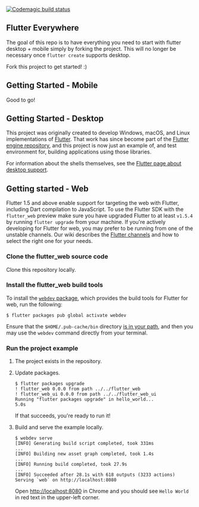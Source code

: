 [![Codemagic build status](https://api.codemagic.io/apps/5cd2d9cbc959181f99f3bc4b/5cd2d9cbc959181f99f3bc4a/status_badge.svg)](https://codemagic.io/apps/5cd2d9cbc959181f99f3bc4b/5cd2d9cbc959181f99f3bc4a/latest_build)

## Flutter Everywhere

The goal of this repo is to have everything you need to start with flutter desktop + mobile simply by forking the project. This will no longer be necessary once `flutter create` supports desktop.

Fork this project to get started! :)

## Getting Started - Mobile

Good to go!

## Getting Started - Desktop

This project was originally created to develop Windows, macOS, and Linux
implementations of [Flutter](https://github.com/flutter/flutter). That work has
since become part of the
[Flutter engine repository](https://github.com/flutter/engine), and this
project is now just an example of, and test environment for, building
applications using those libraries.

For information about the shells themselves, see the [Flutter page about
desktop support](https://github.com/flutter/flutter/wiki/Desktop-shells).

## Getting started - Web

Flutter 1.5 and above enable support for targeting the web with Flutter,
including Dart compilation to JavaScript. To use the Flutter SDK with the
`flutter_web` preview make sure you have upgraded Flutter to at least `v1.5.4`
by running `flutter upgrade` from your machine. If you're actively developing
for Flutter for web, you may prefer to be running from one of the unstable
channels. Our wiki describes the
[Flutter channels](https://github.com/flutter/flutter/wiki/Flutter-build-release-channels)
and how to select the right one for your needs.

### Clone the flutter_web source code

Clone this repository locally.

### Install the flutter_web build tools

To install the
[`webdev` package](https://pub.dartlang.org/packages/webdev),
which provides the build tools for Flutter for web, run the following:

```console
$ flutter packages pub global activate webdev
```

Ensure that the `$HOME/.pub-cache/bin` directory
[is in your path](https://www.dartlang.org/tools/pub/cmd/pub-global#running-a-script-from-your-path),
and then you may use the `webdev` command directly from your terminal.

### Run the project example

1. The project exists in the repository.

2. Update packages.

    ```console
    $ flutter packages upgrade
    ! flutter_web 0.0.0 from path ../../flutter_web
    ! flutter_web_ui 0.0.0 from path ../../flutter_web_ui
    Running "flutter packages upgrade" in hello_world...                5.0s
    ```

    If that succeeds, you're ready to run it!

3. Build and serve the example locally.

    ```console
    $ webdev serve
    [INFO] Generating build script completed, took 331ms
    ...
    [INFO] Building new asset graph completed, took 1.4s
    ...
    [INFO] Running build completed, took 27.9s
    ...
    [INFO] Succeeded after 28.1s with 618 outputs (3233 actions)
    Serving `web` on http://localhost:8080
    ```

    Open <http://localhost:8080> in Chrome and you should see `Hello World` in
    red text in the upper-left corner.

